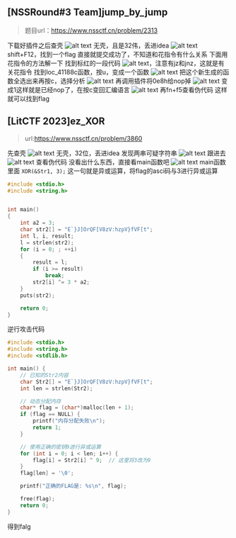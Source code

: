 ## [NSSRound#3 Team]jump_by_jump
>题目url：https://www.nssctf.cn/problem/2313

下载好插件之后查壳
![alt text](image-31.png)
无壳，且是32伟，丢进idea
![alt text](image-32.png)
shift+F12，找到一个flag
直接就提交成功了，不知道和花指令有什么关系
下面用花指令的方法解一下
找到标红的一段代码
![alt text](image-33.png)，注意有jz和jnz，这就是有关花指令
找到loc_41188c函数，按u，变成一个函数
![alt text](image-34.png)
把这个新生成的函数全选出来再按c，选择分析
![alt text](image-35.png)
再调用插件将0e8h给nop掉
![alt text](image-36.png)
变成1这样就是已经nop了，在按c变回汇编语言
![alt text](image-37.png)
再fn+f5查看伪代码
这样就可以找到flag

## [LitCTF 2023]ez_XOR
> url:https://www.nssctf.cn/problem/3860

先查壳
![alt text](image-38.png)
无壳，32位，丢进idea
发现两串可疑字符串
![alt text](image-39.png)
跟进去
![alt text](image-40.png)
查看伪代码
没看出什么东西，直接看main函数吧
![alt text](image-41.png)
main函数里面
`
XOR(&Str1, 3);
`
这一句就是异或运算，将flag的asci码与3进行异或运算
```c
#include <stdio.h>
#include <string.h>


int main()
{
    int a2 = 3;
    char str2[] = "E`}J]OrQF[V8zV:hzpV}fVF[t";
    int l, i, result;
    l = strlen(str2);
    for (i = 0; ; ++i)
    {
        result = l;
        if (i >= result)
            break;
        str2[i] ^= 3 * a2;
    }
    puts(str2);

    return 0;
}

```
逆行攻击代码
```c
#include <stdio.h>
#include <string.h>
#include <stdlib.h>

int main() {
    // 已知的Str2内容
    char Str2[] = "E`}J]OrQF[V8zV:hzpV}fVF[t";
    int len = strlen(Str2);

    // 动态分配内存
    char* flag = (char*)malloc(len + 1);
    if (flag == NULL) {
        printf("内存分配失败\n");
        return 1;
    }

    // 使用正确的密钥9进行异或运算
    for (int i = 0; i < len; i++) {
        flag[i] = Str2[i] ^ 9;  // 这里将3改为9
    }
    flag[len] = '\0';

    printf("正确的FLAG是: %s\n", flag);

    free(flag);
    return 0;
}
```
得到falg